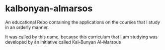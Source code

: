 # kalbonyan-almarsos


<p>An educational Repo containing the applications on the courses that I study in an orderly manner.</p>

<p>It was called by this name, because this curriculum that I am studying was developed by an initiative called Kal-Bunyan Al-Marsous</p>